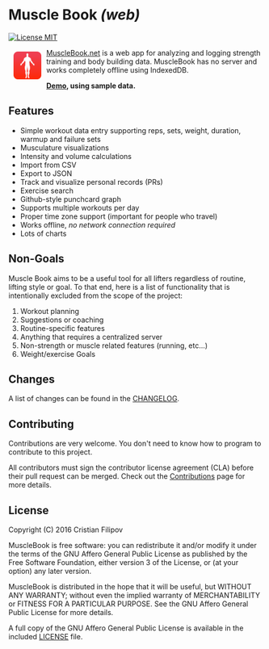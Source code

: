 # Muscle Book *(web)*

[![License MIT](https://img.shields.io/badge/License-AGPL-blue.svg?style=flat)](https://www.gnu.org/licenses/agpl-3.0-standalone.html)

<a href="https://d3js.org"><img src="Icon512.png" align="left" hspace="10" vspace="6" width="55px"></a>

[MuscleBook.net](http://musclebook.net) is a web app for analyzing and logging strength training and body building data. MuscleBook has no server and works completely offline using IndexedDB.

**[Demo](http://musclebook.net?data=sample-data.json), using sample data.**

## Features

- Simple workout data entry supporting reps, sets, weight, duration, warmup and failure sets
- Musculature visualizations
- Intensity and volume calculations
- Import from CSV
- Export to JSON
- Track and visualize personal records (PRs)
- Exercise search
- Github-style punchcard graph
- Supports multiple workouts per day
- Proper time zone support (important for people who travel)
- Works offline, *no network connection required*
- Lots of charts

## Non-Goals

Muscle Book aims to be a useful tool for all lifters regardless of routine, lifting style or goal. To that end, here is a list of functionality that is intentionally excluded from the scope of the project:

1. Workout planning
2. Suggestions or coaching
3. Routine-specific features
4. Anything that requires a centralized server
5. Non-strength or muscle related features (running, etc...)
6. Weight/exercise Goals

## Changes

A list of changes can be found in the [CHANGELOG](CHANGELOG).

## Contributing

Contributions are very welcome. You don't need to know how to program to contribute to this project.

All contributors must sign the contributor license agreement (CLA) before their pull request can be merged. Check out the [Contributions](CONTRIBUTING.md) page for more details.

## License

Copyright (C) 2016  Cristian Filipov

MuscleBook is free software: you can redistribute it and/or modify
it under the terms of the GNU Affero General Public License as published by
the Free Software Foundation, either version 3 of the License, or
(at your option) any later version.

MuscleBook is distributed in the hope that it will be useful,
but WITHOUT ANY WARRANTY; without even the implied warranty of
MERCHANTABILITY or FITNESS FOR A PARTICULAR PURPOSE.  See the
GNU Affero General Public License for more details.

A full copy of the GNU Affero General Public License is available in the included [LICENSE](LICENSE.md) file.
